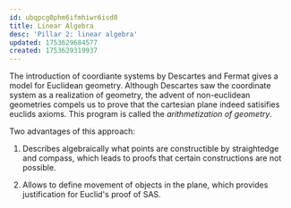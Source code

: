 ```yaml
---
id: ubqpcg0phm6ifmhiwr6isd0
title: Linear Algebra
desc: 'Pillar 2: linear algebra'
updated: 1753629684577
created: 1753629319937
---
```


The introduction of coordiante systems by Descartes and Fermat gives a model for Euclidean geometry. Although Descartes saw the coordinate system as a realization of geometry, the advent of non-euclidean geometries compels us to prove that the cartesian plane indeed satisifies euclids axioms. This program is called the _arithmetization of geometry_.

Two advantages of this approach:

1. Describes algebraically what points are constructible by straightedge and compass, which leads to proofs that certain constructions are not possible.

2. Allows to define movement of objects in the plane, which provides justification for Euclid's proof of SAS.

